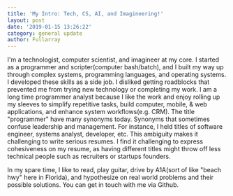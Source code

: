 ```yaml
---
title: 'My Intro: Tech, CS, AI, and Imagineering!'
layout: post
date: '2019-01-15 13:26:22'
category: general update
author: Fullarray
---
```


I'm a technologist, computer scientist, and imagineer at my core. I started as a programmer and scripter(computer bash/batch), and I built my way up through complex systems, programming languages, and operating systems. I developed these skills as a side job. I disliked getting roadblocks that prevented me from trying new technology or completing my work. I am a long time programmer analyst because I like the work and enjoy rolling up my sleeves to simplify repetitive tasks, build computer, mobile, & web applications, and enhance system workflows(e.g. CRM). The title "programmer" have many synonyms today. Synonyms that sometimes confuse leadership and management. For instance, I held titles of software engineer, systems analyst, developer, etc. This ambiguity makes it challenging to write serious resumes. I find it challenging to express cohesiveness on my resume, as having different titles might throw off less technical people such as recruiters or startups founders.

In my spare time, I like to read, play guitar, drive by A1A(sort of like "beach hwy" here in Florida), and hypothesize on real world problems and their possible solutions. You can get in touch with me via Github.